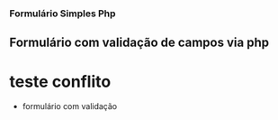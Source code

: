 ### Formulário Simples Php

## Formulário com validação de campos via php
# teste conflito

* formulário com validação



